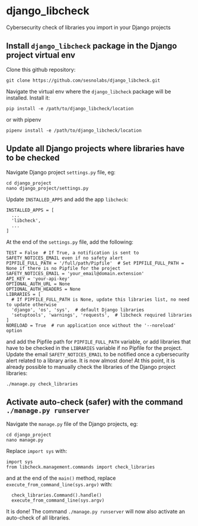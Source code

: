 # django_libcheck
Cybersecurity check of libraries you import in your Django projects
## Install `django_libcheck` package in the Django project virtual env
Clone this github repository:
  ```
git clone https://github.com/sesnolabs/django_libcheck.git
  ```
Navigate the virtual env where the `django_libcheck` package will be installed.
Install it:
  ```
pip install -e /path/to/django_libcheck/location
  ```
or with pipenv
  ```
pipenv install -e /path/to/django_libcheck/location
  ```
## Update all Django projects where libraries have to be checked
Navigate Django project `settings.py` file, eg:
  ```
cd django_project
nano django_project/settings.py
  ```
Update `INSTALLED_APPS` and add the app `libcheck`:
  ```
INSTALLED_APPS = [
    ...
    'libcheck',
    ...
]
  ```
At the end of the `settings.py` file, add the following:
  ```
TEST = False  # If True, a notification is sent to SAFETY_NOTICES_EMAIL even if no safety alert
PIPFILE_FULL_PATH = '/full/path/Pipfile'  # Set PIPFILE_FULL_PATH = None if there is no Pipfile for the project
SAFETY_NOTICES_EMAIL = 'your_email@domain.extension'
API_KEY = 'your-api-key'
OPTIONAL_AUTH_URL = None
OPTIONAL_AUTH_HEADERS = None
LIBRARIES = [
    # If PIPFILE_FULL_PATH is None, update this libraries list, no need to update otherwise
    'django', 'os', 'sys',  # default Django libraries
    'setuptools', 'warnings', 'requests',  # libcheck required libraries
]
NORELOAD = True  # run application once without the '--noreload' option
  ```
and add the Pipfile path for `PIPFILE_FULL_PATH` variable, or add libraries that have to be checked in the `LIBRARIES` variable if no Pipfile for the project.
Update the email `SAFETY_NOTICES_EMAIL` to be notified once a cybersecurity alert related to a library arise.
It is now almost done!
At this point, it is already possible to manually check the libraries of the Django project libraries:
  ```
./manage.py check_libraries
  ```
## Activate auto-check (safer) with the command `./manage.py runserver`
Navigate the `manage.py` file of the Django projects, eg:
  ```
cd django_project
nano manage.py
  ```
Replace `import sys` with:
  ```
import sys
from libcheck.management.commands import check_libraries
  ```
and at the end of the `main()` method, replace `execute_from_command_line(sys.argv)` with:
  ```
    check_libraries.Command().handle()
    execute_from_command_line(sys.argv)
  ```
It is done!
The command `./manage.py runserver` will now also activate an auto-check of all libraries.
